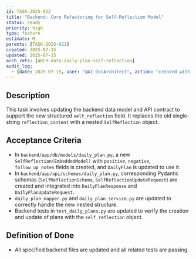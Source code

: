 ```yaml
---
id: TASK-2025-022
title: "Backend: Core Refactoring for Self-Reflection Model"
status: ready
priority: high
type: feature
estimate: M
parents: [TASK-2025-021]
created: 2025-07-15
updated: 2025-07-15
arch_refs: [ARCH-data-daily-plan-self-reflection]
audit_log:
  - {date: 2025-07-15, user: "@AI-DocArchitect", action: "created with status ready"}
---
```

## Description
This task involves updating the backend data model and API contract to support the new structured `self_reflection` field. It replaces the old single-string `reflection_content` with a nested `SelfReflection` object.

## Acceptance Criteria
-   In `backend/app/db/models/daily_plan.py`, a new `SelfReflection(EmbeddedModel)` with `positive`, `negative`, `follow_up_notes` fields is created, and `DailyPlan` is updated to use it.
-   In `backend/app/api/schemas/daily_plan.py`, corresponding Pydantic schemas (`SelfReflectionSchema`, `SelfReflectionUpdateRequest`) are created and integrated into `DailyPlanResponse` and `DailyPlanUpdateRequest`.
-   `daily_plan_mapper.py` and `daily_plan_service.py` are updated to correctly handle the new nested structure.
-   Backend tests in `test_daily_plans.py` are updated to verify the creation and update of plans with the `self_reflection` object.

## Definition of Done
-   All specified backend files are updated and all related tests are passing.
